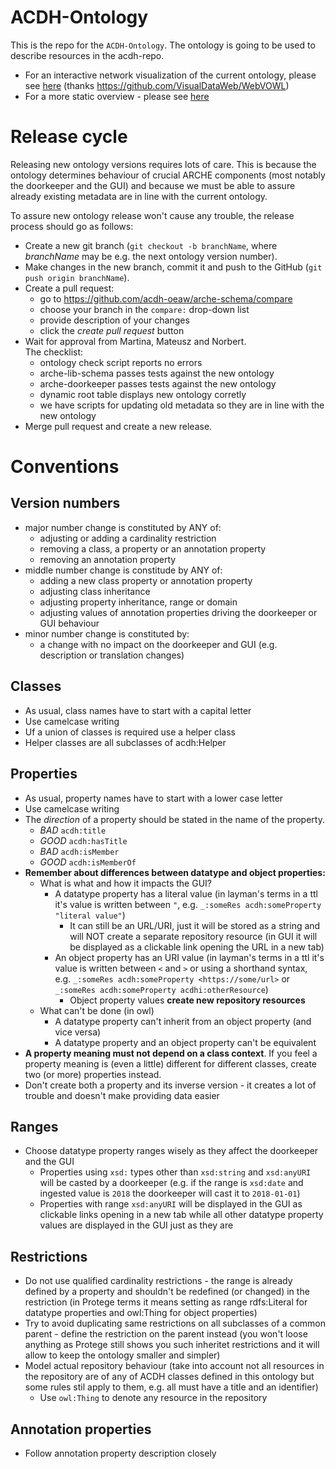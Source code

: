 # ACDH-Ontology

This is the repo for the `ACDH-Ontology`. The ontology is going to be used to describe resources in the acdh-repo.

* For an interactive network visualization of the current ontology, please see [here](https://vowl.acdh.oeaw.ac.at/#iri=https%3A%2F%2Fraw.githubusercontent.com%2Facdh-oeaw%2Frepo-schema%2Fmaster%2Facdh-schema.owl) (thanks https://github.com/VisualDataWeb/WebVOWL) 
* For a more static overview - please see [here](https://acdh-oeaw.github.io/arche-schema/)
  <!-- * or if you prefere a table-layout - click [here](https://teiminator.acdh.oeaw.ac.at/services/owl2html.xql?owl=https%3A%2F%2Fraw.githubusercontent.com%2Facdh-oeaw%2Frepo-schema%2Fmaster%2Facdh-schema.owl&format=table) -->

# Release cycle

Releasing new ontology versions requires lots of care. This is because the ontology determines behaviour of crucial ARCHE components (most notably the doorkeeper and the GUI) and because we must be able to assure already existing metadata are in line with the current ontology.

To assure new ontology release won't cause any trouble, the release process should go as follows:

* Create a new git branch (`git checkout -b branchName`, where *branchName* may be e.g. the next ontology version number).
* Make changes in the new branch, commit it and push to the GitHub (`git push origin branchName`).
* Create a pull request:
    * go to https://github.com/acdh-oeaw/arche-schema/compare
    * choose your branch in the `compare:` drop-down list
    * provide description of your changes
    * click the *create pull request* button
* Wait for approval from Martina, Mateusz and Norbert.  
  The checklist:
    * ontology check script reports no errors
    * arche-lib-schema passes tests against the new ontology
    * arche-doorkeeper passes tests against the new ontology
    * dynamic root table displays new ontology corretly
    * we have scripts for updating old metadata so they are in line with the new ontology
* Merge pull request and create a new release.

# Conventions

## Version numbers

* major number change is constituted by ANY of:
    * adjusting or adding a cardinality restriction
    * removing a class, a property or an annotation property
    * removing an annotation property
* middle number change is constitude by ANY of:
    * adding a new class property or annotation property
    * adjusting class inheritance
    * adjusting property inheritance, range or domain
    * adjusting values of annotation properties driving the doorkeeper or GUI behaviour
* minor number change is constituted by:
    * a change with no impact on the doorkeeper and GUI
      (e.g. description or translation changes)

## Classes

* As usual, class names have to start with a capital letter
* Use camelcase writing
* Uf a union of classes is required use a helper class
* Helper classes are all subclasses of acdh:Helper

## Properties

* As usual, property names have to start with a lower case letter
* Use camelcase writing
* The _direction_ of a property should be stated in the name of the property. 
    * *BAD* `acdh:title`
    * *GOOD* `acdh:hasTitle`
    * *BAD* `acdh:isMember`
    * *GOOD* `acdh:isMemberOf`
* **Remember about differences between datatype and object properties:**
    * What is what and how it impacts the GUI?
        * A datatype property has a literal value
          (in layman's terms in a ttl it's value is written between `"`, e.g. `_:someRes acdh:someProperty "literal value"`)
            * It can still be an URL/URI, just it will be stored as a string and will NOT create a separate repository resource
              (in GUI it will be displayed as a clickable link opening the URL in a new tab)
        * An object property has an URI value
          (in layman's terms in a ttl it's value is written between `<` and `>` or using a shorthand syntax, e.g. `_:someRes acdh:someProperty <https://some/url>` or `_:someRes acdh:someProperty acdhi:otherResource`)
            * Object property values **create new repository resources**
    * What can't be done (in owl)
        * A datatype property can't inherit from an object property (and vice versa)
        * A datatype property and an object property can't be equivalent
* **A property meaning must not depend on a class context**.
  If you feel a property meaning is (even a little) different for different classes, create two (or more) properties instead.
* Don't create both a property and its inverse version - it creates a lot of trouble and doesn't make providing data easier

## Ranges

* Choose datatype property ranges wisely as they affect the doorkeeper and the GUI
    * Properties using `xsd:` types other than `xsd:string` and `xsd:anyURI` will be casted by a doorkeeper
      (e.g. if the range is `xsd:date` and ingested value is `2018` the doorkeeper will cast it to `2018-01-01`)
    * Properties with range `xsd:anyURI` will be displayed in the GUI as clickable links opening in a new tab
      while all other datatype property values are displayed in the GUI just as they are

## Restrictions

* Do not use qualified cardinality restrictions - the range is already defined by a property and shouldn't be redefined (or changed) in the restriction
  (in Protege terms it means setting as range rdfs:Literal for datatype properties and owl:Thing for object properties)
* Try to avoid duplicating same restrictions on all subclasses of a common parent - define the restriction on the parent instead
  (you won't loose anything as Protege still shows you such inheritet restrictions and it will allow to keep the ontology smaller and simpler)
* Model actual repository behaviour
  (take into account not all resources in the repository are of any of ACDH classes defined in this ontology but some rules stil apply to them, e.g. all must have a title and an identifier)
    * Use `owl:Thing` to denote any resource in the repository

## Annotation properties

* Follow annotation property description closely
